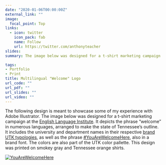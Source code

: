 ```yaml
---
date: "2020-01-06T00:00:00Z"
external_link: ""
image:
  focal_point: Top
links:
  - icon: twitter
    icon_pack: fab
    name: Follow
    url: https://twitter.com/anthonyteacher
slides:
summary: The image below was designed for a t-shirt marketing campaign at the English Language Institute. It depicts the phrase “welcome” in numerous languages, arranged to make the state of Tennessee’s outline.

tags:
- Portfolio
- Print
title: Multilingual "Welcome" Logo
url_code: ""
url_pdf: ""
url_slides: ""
url_video: ""
---
```

  
The following design is meant to showcase some of my experience with Adobe Illustrator. The image below was designed for a t-shirt marketing campaign at the [English Language Institute](http://eli.utk.edu/). It depicts the phrase “welcome” in numerous languages, arranged to make the state of Tennessee’s outline. It includes the university and department names in their respective [brand UTK typologies](http://brand.utk.edu/), as well as the phrase [#YouAreWelcomeHere](https://www.youarewelcomehereusa.org/), also in a brand font. The colors are also part of the UTK color pallette. This design was printed on smokey gray and Tennessee orange shirts.
  
[![YouAreWelcomeHere](https://i1.wp.com/www.anthonyschmidt.co/wp-content/uploads/2019/07/eli_tn_multilingual.png?resize=768%2C315)](https://i1.wp.com/www.anthonyschmidt.co/wp-content/uploads/2019/07/eli_tn_multilingual.png?resize=768%2C315)
